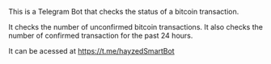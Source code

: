 This is a Telegram Bot that checks the status of a bitcoin transaction.

It checks the number of unconfirmed bitcoin transactions.
It also checks the number of confirmed transaction for the past 24 hours.

It can be acessed at https://t.me/hayzedSmartBot
